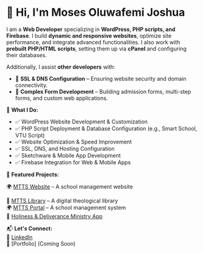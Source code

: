 # 👋 Hi, I'm Moses Oluwafemi Joshua

I am a **Web Developer** specializing in **WordPress, PHP scripts, and Firebase**. I build **dynamic and responsive websites**, optimize site performance, and integrate advanced functionalities. I also work with **prebuilt PHP/HTML scripts**, setting them up via **cPanel** and configuring their databases.  

Additionally, I assist **other developers** with:  
- 🔹 **SSL & DNS Configuration** – Ensuring website security and domain connectivity.  
- 🔹 **Complex Form Development** – Building admission forms, multi-step forms, and custom web applications.  

🔹 **What I Do:**  
- ✅ WordPress Website Development & Customization  
- ✅ PHP Script Deployment & Database Configuration (e.g., Smart School, VTU Script)  
- ✅ Website Optimization & Speed Improvement  
- ✅ SSL, DNS, and Hosting Configuration  
- ✅ Sketchware & Mobile App Development  
- ✅ Firebase Integration for Web & Mobile Apps  

🌟 **Featured Projects:**  
  
🌍 [MTTS Website](https://mttseminary.org) – A school management website

🚀 [MTTS Library](https://library.mttseminary.org) – A digital theological library  
🌍 [MTTS Portal](https://portal.mttseminary.org) – A school management system  
📱 [Holiness & Deliverance Ministry App](https://mega.nz/file/0J4TCZ6D#Td_Z_AjKeG3TEzmaj30SfFIIAj8UpKsPFn_WaaT1Al4)  

📬 **Let's Connect:**  
🔗 [LinkedIn](https://www.linkedin.com/in/joshua-moses-99174417b)  
🔗 [Portfolio] (Coming Soon)
